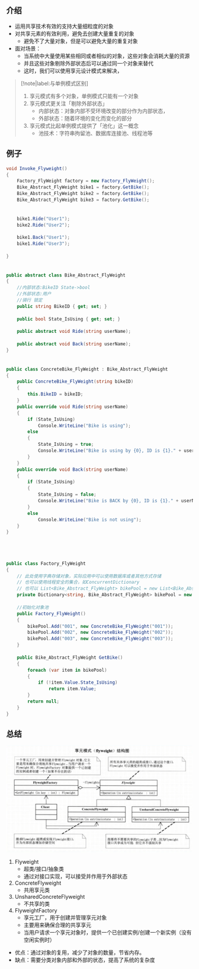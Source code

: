 ## 介绍
- 运用共享技术有效的支持大量细粒度的对象
- 对共享元素的有效利用，避免去创建大量重复的对象
    - 避免不了大量对象，但是可以避免大量的重复对象
- 面对场景：
    - 当系统中大量使用某些相同或者相似的对象，这些对象会消耗大量的资源
    - 并且这些对象剔除外部状态后可以通过同一个对象来替代
    - 这时，我们可以使用享元设计模式来解决，

>[!note|label:与单例模式区别]
> 1. 享元模式有多个对象，单例模式只能有一个对象
> 2. 享元模式更关注「剔除外部状态」
>       - 内部状态：对象内部不受环境改变的部分作为内部状态，
>       - 外部状态：随着环境的变化而变化的部分
> 3. 享元模式比起单例模式提供了「池化」这一概念
>       - 池技术：字符串拘留池、数据库连接池、线程池等

## 例子
```cs
void Invoke_Flyweight()
{
    Factory_FlyWeight factory = new Factory_FlyWeight();
    Bike_Abstract_FlyWeight bike1 = factory.GetBike();
    Bike_Abstract_FlyWeight bike2 = factory.GetBike();
    Bike_Abstract_FlyWeight bike3 = factory.GetBike();


    bike1.Ride("User1");
    bike2.Ride("User2");

    bike1.Back("User1");
    bike1.Ride("User3");

}


public abstract class Bike_Abstract_FlyWeight
{
    //内部状态:BikeID State->bool
    //外部状态:用户
    //骑行 锁定
    public string BikeID { get; set; }

    public bool State_IsUsing { get; set; }

    public abstract void Ride(string userName);

    public abstract void Back(string userName);
}


public class ConcreteBike_FlyWeight : Bike_Abstract_FlyWeight
{
    public ConcreteBike_FlyWeight(string bikeID)
    {
        this.BikeID = bikeID;
    }
    public override void Ride(string userName)
    {
        if (State_IsUsing)
            Console.WriteLine("Bike is using");
        else
        {
            State_IsUsing = true;
            Console.WriteLine("Bike is using by {0}, ID is {1}." + userName, this.BikeID);
        }
    }
    public override void Back(string userName)
    {
        if (State_IsUsing)
        {
            State_IsUsing = false;
            Console.WriteLine("Bike is BACK by {0}, ID is {1}." + userName, this.BikeID);
        }
        else
            Console.WriteLine("Bike is not using");
    }
}




public class Factory_FlyWeight
{
    // 此处使用字典存储对象，实际应用中可以使用数据库或者其他方式存储
    // 也可以使用线程安全的集合，如ConcurrentDictionary
    // 也可以 List<Bike_Abstract_FlyWeight> bikePool = new List<Bike_Abstract_FlyWeight>();
    private Dictionary<string, Bike_Abstract_FlyWeight> bikePool = new Dictionary<string, Bike_Abstract_FlyWeight>();

    //初始化对象池
    public Factory_FlyWeight()
    {
        bikePool.Add("001", new ConcreteBike_FlyWeight("001"));
        bikePool.Add("002", new ConcreteBike_FlyWeight("002"));
        bikePool.Add("003", new ConcreteBike_FlyWeight("003"));
    }

    public Bike_Abstract_FlyWeight GetBike()
    {
        foreach (var item in bikePool)
        {
            if (!item.Value.State_IsUsing)
                return item.Value;
        }
        return null;
    }
}
```

## 总结
<div align=center> <img src="/ProjectDocs/cs/DesignPattern/image/FlyWeight.png"> </div>

1. Flyweight
    - 超类/接口/抽象类
    - 通过对接口实现，可以接受并作用于外部状态
2. ConcreteFlyweight
    - 共用享元类
3. UnsharedConcreteFlyweight
    - 不共享的类
4. FlyweightFactory
    - 享元工厂，用于创建并管理享元对象
    - 主要用来确保合理的共享享元
    - 当用户请求一个享元对象时，提供一个已创建实例/创建一个新实例（没有空闲实例时）

- 优点：通过对象的复用，减少了对象的数量，节省内存。
- 缺点：需要分类对象内部和外部的状态，提高了系统的复杂度
